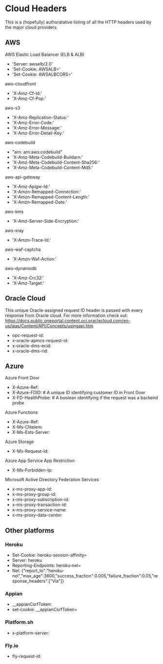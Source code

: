 # Cloud Headers
This is a (hopefully) authoratative listing of all the HTTP headers used by the major cloud providers

## AWS

AWS Elastic Load Balancer (ELB & ALB)
- 'Server: awselb/2.0'
- 'Set-Cookie: AWSALB='
- 'Set-Cookie: AWSALBCORS='

aws-cloudfront
- 'X-Amz-Cf-Id:'
- 'X-Amz-Cf-Pop:'

aws-s3
- 'X-Amz-Replication-Status:'
- 'X-Amz-Error-Code:'
- 'X-Amz-Error-Message:'
- 'X-Amz-Error-Detail-Key:'

aws-codebuild
- "arn: arn:aws:codebuild"
- 'X-Amz-Meta-Codebuild-Buildarn:'
- 'X-Amz-Meta-Codebuild-Content-Sha256:'
- 'X-Amz-Meta-Codebuild-Content-Md5:'

aws-api-gateway
- 'X-Amz-Apigw-Id:'
- 'X-Amzn-Remapped-Connection:'
- 'X-Amzn-Remapped-Content-Length:'
- 'X-Amzn-Remapped-Date:'

aws-kms
- 'X-Amz-Server-Side-Encryption:'

aws-xray
- 'X-Amzn-Trace-Id:'

aws-waf-captcha
- 'X-Amzn-Waf-Action:'

aws-dynamodb
- 'X-Amz-Crc32:'
- 'X-Amz-Target:'

## Oracle Cloud

This unique Oracle-assigned request ID header is passed with every response from Oracle cloud. For more information check out: https://docs.public.oneportal.content.oci.oraclecloud.com/en-us/iaas/Content/API/Concepts/usingapi.htm

- opc-request-id:
- x-oracle-apmcs-request-id:
- x-oracle-dms-ecid:
- x-oracle-dms-rid:

## Azure

Azure Front Door
- X-Azure-Ref:
- X-Azure-FDID: # A unique ID identifying customer ID in Front Door
- X-FD-HealthProbe: # A boolean identifying if the request was a backend probe

Azure Functions
- X-Azure-Ref:
- X-Ms-Clitelem:
- X-Ms-Ests-Server:

Azure Storage
- X-Ms-Request-Id:

Azure App Service App Restriction
- X-Ms-Forbidden-Ip:

Microsoft Active Directory Federation Services
- x-ms-proxy-app-id:
- x-ms-proxy-group-id:
- x-ms-proxy-subscription-id:
- x-ms-proxy-transaction-id:
- x-ms-proxy-service-name:
- x-ms-proxy-data-center:

## Other platforms

### Heroku 
- Set-Cookie: heroku-session-affinity=
- Server: heroku
- Reporting-Endpoints: heroku-nel=
- Nel: {"report_to":"heroku-nel","max_age":3600,"success_fraction":0.005,"failure_fraction":0.05,"response_headers":["Via"]}

### Appian
- __appianCsrfToken:
- set-cookie: __appianCsrfToken=

### Platform.sh
- x-platform-server:

### Fly.io
- fly-request-id:

